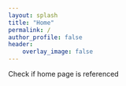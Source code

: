 ```yaml
---
layout: splash
title: "Home"
permalink: /
author_profile: false
header:
    overlay_image: false
---
```

Check if home page is referenced